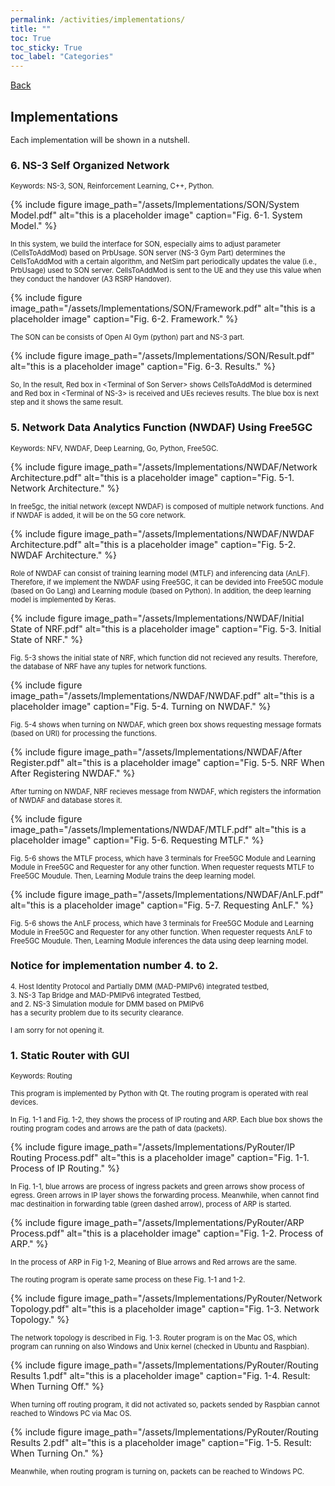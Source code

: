 ```yaml
---
permalink: /activities/implementations/
title: ""
toc: True
toc_sticky: True 
toc_label: "Categories"
---
```


[Back]

[Back]:/activities/

## Implementations

<span style="font-size:90%"> Each implementation will be shown in a nutshell. 

### 6. NS-3 Self Organized Network

<span style="font-size:80%"> Keywords: NS-3, SON, Reinforcement Learning, C++, Python.

{% include figure image_path="/assets/Implementations/SON/System Model.pdf" alt="this is a placeholder image" caption="Fig. 6-1. System Model." %}

<span style="font-size:80%"> In this system, we build the interface for SON, especially aims to adjust parameter (CellsToAddMod) based on PrbUsage.
SON server \(NS-3 Gym Part) determines the CellsToAddMod with a certain algorithm, and NetSim part periodically updates the value (i.e., PrbUsage) used to SON server.
CellsToAddMod is sent to the UE and they use this value when they conduct the handover (A3 RSRP Handover).


{% include figure image_path="/assets/Implementations/SON/Framework.pdf" alt="this is a placeholder image" caption="Fig. 6-2. Framework." %}

<span style="font-size:80%"> The SON can be consists of Open AI Gym (python) part and NS-3 part. 



{% include figure image_path="/assets/Implementations/SON/Result.pdf" alt="this is a placeholder image" caption="Fig. 6-3. Results." %}

<span style="font-size:80%"> So, In the result, Red box in \<Terminal of Son Server> shows CellsToAddMod is determined and Red box in \<Terminal of NS-3> is received and UEs recieves results. The blue box is next step and it shows the same result. 


### 5. Network Data Analytics Function (NWDAF) Using Free5GC

<span style="font-size:80%"> Keywords: NFV, NWDAF, Deep Learning, Go, Python, Free5GC.

{% include figure image_path="/assets/Implementations/NWDAF/Network Architecture.pdf" alt="this is a placeholder image" caption="Fig. 5-1. Network Architecture." %}

<span style="font-size:80%"> In free5gc, the initial network (except NWDAF) is composed of multiple network functions. And if NWDAF is added, it will be on the 5G core network.

{% include figure image_path="/assets/Implementations/NWDAF/NWDAF Architecture.pdf" alt="this is a placeholder image" caption="Fig. 5-2. NWDAF Architecture." %}

<span style="font-size:80%"> Role of NWDAF can consist of training learning model (MTLF) and inferencing data (AnLF). Therefore, if we implement the NWDAF using Free5GC, it can be devided into Free5GC module (based on Go Lang) and Learning module (based on Python). In addition, the deep learning model is implemented by Keras.

{% include figure image_path="/assets/Implementations/NWDAF/Initial State of NRF.pdf" alt="this is a placeholder image" caption="Fig. 5-3. Initial State of NRF." %}

<span style="font-size:80%"> Fig. 5-3 shows the initial state of NRF, which function did not recieved any results. Therefore, the database of NRF have any tuples for network functions.



{% include figure image_path="/assets/Implementations/NWDAF/NWDAF.pdf" alt="this is a placeholder image" caption="Fig. 5-4. Turning on NWDAF." %}

<span style="font-size:80%"> Fig. 5-4 shows when turning on NWDAF, which green box shows requesting message formats (based on URI) for processing the functions.

{% include figure image_path="/assets/Implementations/NWDAF/After Register.pdf" alt="this is a placeholder image" caption="Fig. 5-5. NRF When After Registering NWDAF." %}

<span style="font-size:80%"> After turning on NWDAF, NRF recieves message from NWDAF, which registers the information of NWDAF and database stores it. 

{% include figure image_path="/assets/Implementations/NWDAF/MTLF.pdf" alt="this is a placeholder image" caption="Fig. 5-6. Requesting MTLF." %}

<span style="font-size:80%"> Fig. 5-6 shows the MTLF process, which have 3 terminals for Free5GC Module and Learning Module in Free5GC and Requester for any other function. When requester requests MTLF to Free5GC Moudule. Then, Learning Module trains the deep learning model. 

{% include figure image_path="/assets/Implementations/NWDAF/AnLF.pdf" alt="this is a placeholder image" caption="Fig. 5-7. Requesting AnLF." %}

<span style="font-size:80%"> Fig. 5-6 shows the AnLF process, which have 3 terminals for Free5GC Module and Learning Module in Free5GC and Requester for any other function. When requester requests AnLF to Free5GC Moudule. Then, Learning Module inferences the data using deep learning model. 


### Notice for implementation number 4. to 2.



<span style="font-size:80%"> 4. Host Identity Protocol and Partially DMM (MAD-PMIPv6) integrated testbed, <br/> 3. NS-3 Tap Bridge and MAD-PMIPv6 integrated Testbed, <br/> and 2. NS-3 Simulation module for DMM based on PMIPv6 <br/> has a security problem due to its security clearance.

<span style="font-size:80%"> I am sorry for not opening it.

### 1. Static Router with GUI

<span style="font-size:80%"> Keywords: Routing

<span style="font-size:80%"> This program is implemented by Python with Qt. The routing program is operated with real devices. 

<span style="font-size:80%"> In Fig. 1-1 and Fig. 1-2, they shows the process of IP routing and ARP. Each blue box shows the routing program codes and arrows are the path of data (packets).

{% include figure image_path="/assets/Implementations/PyRouter/IP Routing Process.pdf" alt="this is a placeholder image" caption="Fig. 1-1. Process of IP Routing." %}

<span style="font-size:80%"> In Fig. 1-1, blue arrows are process of ingress packets and green arrows show process of egress. Green arrows in IP layer shows the forwarding process. Meanwhile, when cannot find mac destinaition in forwarding table (green dashed arrow), process of ARP is started. 

{% include figure image_path="/assets/Implementations/PyRouter/ARP Process.pdf" alt="this is a placeholder image" caption="Fig. 1-2. Process of ARP." %}

<span style="font-size:80%"> In the process of ARP in Fig 1-2, Meaning of Blue arrows and Red arrows are the same. 

<span style="font-size:80%"> The routing program is operate same process on these Fig. 1-1 and 1-2.

{% include figure image_path="/assets/Implementations/PyRouter/Network Topology.pdf" alt="this is a placeholder image" caption="Fig. 1-3. Network Topology." %}

<span style="font-size:80%"> The network topology is described in Fig. 1-3. Router program is on the Mac OS, which program can running on also Windows and Unix kernel (checked in Ubuntu and Raspbian).


{% include figure image_path="/assets/Implementations/PyRouter/Routing Results 1.pdf" alt="this is a placeholder image" caption="Fig. 1-4. Result: When Turning Off." %}

<span style="font-size:80%"> When turning off routing program, it did not activated so, packets sended by Raspbian cannot reached to Windows PC via Mac OS.

{% include figure image_path="/assets/Implementations/PyRouter/Routing Results 2.pdf" alt="this is a placeholder image" caption="Fig. 1-5. Result: When Turning On." %}

<span style="font-size:80%"> Meanwhile, when routing program is turning on, packets can be reached to Windows PC.

